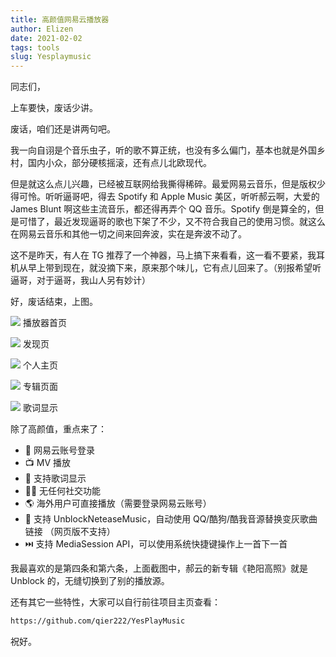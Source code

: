 ```yaml
--- 
title: 高颜值网易云播放器
author: Elizen
date: 2021-02-02
tags: tools
slug: Yesplaymusic
---
```


同志们，

上车要快，废话少讲。

废话，咱们还是讲两句吧。

我一向自诩是个音乐虫子，听的歌不算正统，也没有多么偏门，基本也就是外国乡村，国内小众，部分硬核摇滚，还有点儿北欧现代。

但是就这么点儿兴趣，已经被互联网给我撕得稀碎。最爱网易云音乐，但是版权少得可怜。听听逼哥吧，得去 Spotify 和 Apple Music 美区，听听郝云啊，大爱的 James Blunt 啊这些主流音乐，都还得再弄个 QQ 音乐。Spotify 倒是算全的，但是可惜了，最近发现逼哥的歌也下架了不少，又不符合我自己的使用习惯。就这么在网易云音乐和其他一切之间来回奔波，实在是奔波不动了。

这不是昨天，有人在 TG 推荐了一个神器，马上搞下来看看，这一看不要紧，我耳机从早上带到现在，就没摘下来，原来那个味儿，它有点儿回来了。（别报希望听逼哥，对于逼哥，我山人另有妙计）

好，废话结束，上图。

![][image-1]
播放器首页

![][image-2]
发现页

![][image-3]
个人主页

![][image-4]
专辑页面

![][image-5]
歌词显示

除了高颜值，重点来了：

- 🔴 网易云账号登录
- 📺 MV 播放
- 📃 支持歌词显示
- 🚫🤝 无任何社交功能
- 🌎️ 海外用户可直接播放（需要登录网易云账号）
- 🔐 支持 UnblockNeteaseMusic，自动使用 QQ/酷狗/酷我音源替换变灰歌曲链接 （网页版不支持）
- ⏭️ 支持 MediaSession API，可以使用系统快捷键操作上一首下一首

我最喜欢的是第四条和第六条，上面截图中，郝云的新专辑《艳阳高照》就是 Unblock 的，无缝切换到了别的播放源。

还有其它一些特性，大家可以自行前往项目主页查看：

```bash
https://github.com/qier222/YesPlayMusic
```

祝好。

[image-1]:	https://static.elizen.me/img/2021-02-02-%E6%88%AA%E5%B1%8F2021-02-02%20%E4%B8%8A%E5%8D%8810.06.36.jpg
[image-2]:	https://static.elizen.me/img/2021-02-02-%E6%88%AA%E5%B1%8F2021-02-02%20%E4%B8%8A%E5%8D%8810.06.30.jpg
[image-3]:	https://static.elizen.me/img/2021-02-02-%E6%88%AA%E5%B1%8F2021-02-02%20%E4%B8%8A%E5%8D%8810.06.50.jpg
[image-4]:	https://static.elizen.me/img/2021-02-02-020614.jpg
[image-5]:	https://static.elizen.me/img/2021-02-02-%E6%88%AA%E5%B1%8F2021-02-02%20%E4%B8%8A%E5%8D%8810.07.01.jpg